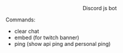 <center>Discord js bot </center>


Commands:
 <ul>
   <li>clear chat</li>
   <li>embed (for twitch banner)</li>
   <li>ping (show api ping and personal ping)</li>
 </ul>
